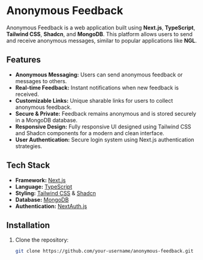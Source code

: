 # Anonymous Feedback

Anonymous Feedback is a web application built using **Next.js**, **TypeScript**, **Tailwind CSS**, **Shadcn**, and **MongoDB**. This platform allows users to send and receive anonymous messages, similar to popular applications like **NGL**.

## Features

- **Anonymous Messaging:** Users can send anonymous feedback or messages to others.
- **Real-time Feedback:** Instant notifications when new feedback is received.
- **Customizable Links:** Unique sharable links for users to collect anonymous feedback.
- **Secure & Private:** Feedback remains anonymous and is stored securely in a MongoDB database.
- **Responsive Design:** Fully responsive UI designed using Tailwind CSS and Shadcn components for a modern and clean interface.
- **User Authentication:** Secure login system using Next.js authentication strategies.

## Tech Stack

- **Framework:** [Next.js](https://nextjs.org/)
- **Language:** [TypeScript](https://www.typescriptlang.org/)
- **Styling:** [Tailwind CSS](https://tailwindcss.com/) & [Shadcn](https://shadcn.dev/)
- **Database:** [MongoDB](https://www.mongodb.com/)
- **Authentication:** [NextAuth.js](https://next-auth.js.org/)

## Installation

1. Clone the repository:
   ```bash
   git clone https://github.com/your-username/anonymous-feedback.git
